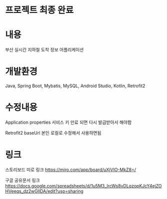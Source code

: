프로젝트 최종 완료
=

내용
=
부산 실시간 지하철 도착 정보 어플리케이션

개발환경
=
Java, Spring Boot, Mybatis, MySQL, Android Studio, Kotlin, Retrofit2

수정내용
=
Application properties
서비스 키 만료 되면 다시 발급받아서 해야함

Retrofit2
baseUrl 본인 로컬로 수정해서 사용하면됨

링크
=
스토리보드 미로 링크
https://miro.com/app/board/uXjVIO-MkZ8=/

구글 공유문서 링크
https://docs.google.com/spreadsheets/d/1u5M3_lrcWs8vDLqzopKJcY4ejZOHVeeqs_dz2wGllDA/edit?usp=sharing
